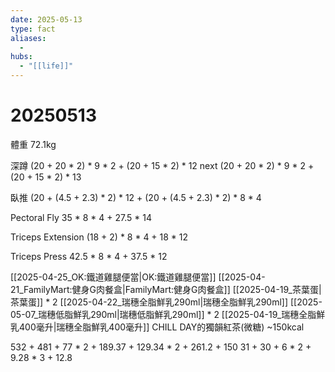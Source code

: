```yaml
---
date: 2025-05-13
type: fact
aliases:
  -
hubs:
  - "[[life]]"
---
```


# 20250513

體重 72.1kg

深蹲
(20 + 20 * 2) * 9 * 2 + (20 + 15 * 2) * 12
next (20 + 20 * 2) * 9 * 2 + (20 + 15 * 2) * 13

臥推
(20 + (4.5 + 2.3) * 2) * 12 + (20 + (4.5 + 2.3) * 2) * 8 * 4

Pectoral Fly
35 * 8 * 4 + 27.5 * 14

Triceps Extension
(18 + 2) * 8 * 4 + 18 * 12

Triceps Press
42.5 * 8 * 4 + 37.5 * 12

[[2025-04-25_OK:鐵道雞腿便當|OK:鐵道雞腿便當]]
[[2025-04-21_FamilyMart:健身G肉餐盒|FamilyMart:健身G肉餐盒]]
[[2025-04-19_茶葉蛋|茶葉蛋]] * 2
[[2025-04-22_瑞穗全脂鮮乳290ml|瑞穗全脂鮮乳290ml]]
[[2025-05-07_瑞穗低脂鮮乳290ml|瑞穗低脂鮮乳290ml]] * 2
[[2025-04-19_瑞穗全脂鮮乳400毫升|瑞穗全脂鮮乳400毫升]]
CHILL DAY的獨韻紅茶(微糖) ~150kcal

532 + 481 + 77 * 2 + 189.37 + 129.34 * 2 + 261.2 + 150
31 + 30 + 6 * 2 + 9.28 * 3 + 12.8
